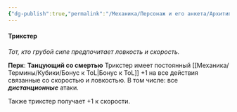 ```yaml
---
{"dg-publish":true,"permalink":"/Механика/Персонаж и его анкета/Архитипы персонжей/Подробнее/Трикстер/","noteIcon":"","created":"2025-09-07T13:19:32.210+03:00","updated":"2025-09-03T16:56:17.730+03:00"}
---
```


#### Трикстер
*Тот, кто грубой силе предпочитает ловкость и скорость.*


**Перк**: **Танцующий со смертью**
Трикстер имеет постоянный [[Механика/Термины/Кубики/Бонус к ToL\|Бонус к ToL]] +1 на все действия связанные со скоростью и ловкостью. В том числе: все ***дистанционные*** атаки. 

Также трикстер получает +1 к скорости. 